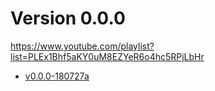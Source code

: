 # Version 0.0.0

https://www.youtube.com/playlist?list=PLEx1Bhf5aKY0uM8EZYeR6o4hc5RPjLbHr

- [v0.0.0-180727a](https://taidanakage.github.io/RexHelion/changelog/v0-0-0/180727a/)
